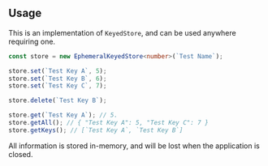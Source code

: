 ## Usage

This is an implementation of `KeyedStore`, and can be used anywhere requiring
one.

```typescript
const store = new EphemeralKeyedStore<number>(`Test Name`);

store.set(`Test Key A`, 5);
store.set(`Test Key B`, 6);
store.set(`Test Key C`, 7);

store.delete(`Test Key B`);

store.get(`Test Key A`); // 5.
store.getAll(); // { "Test Key A": 5, "Test Key C": 7 }
store.getKeys(); // [`Test Key A`, `Test Key B`]
```

All information is stored in-memory, and will be lost when the application is
closed.
